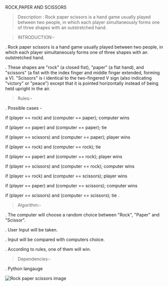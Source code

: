 ROCK,PAPER AND SCISSORS

> Description : Rock paper scissors is a hand game usually played between two people, in which each player simultaneously forms one of three shapes with an outstretched hand. 

> INTRODUCTION:- 

.  Rock paper scissors is a hand game usually played between two people, in which each player simultaneously forms one of three shapes with an outstretched hand. 

. These shapes are "rock" (a closed fist), "paper" (a flat hand), and "scissors" (a fist with the index finger and middle finger extended, forming a V). "Scissors" is i    identical to the two-fingered V sign (also indicating "victory" or "peace") except that it is pointed horizontally instead of being held upright in the air.

> Rules:- 

. Possible cases -

if (player == rock) and (computer == paper); computer wins

if (player == paper) and (computer == paper); tie

if (player == scissors) and (computer == paper); player wins

if (player == rock) and (computer == rock); tie

if (player == paper) and (computer == rock); player wins

if (player == scissors) and (computer == rock); computer wins

if (player == rock) and (computer == scissors); player wins

if (player == paper) and (computer == scissors); computer wins

if (player == scissors) and (computer == scissors); tie
. 

> Algorithm:-

. The computer will choose a random choice between "Rock", "Paper" and "Scissor". 

. User Input will be taken.

. Input will be compared with computers choice.

. According to rules, one of them will win.

> Dependencies:-

. Python langauge

![Rock paper scissors image](https://hips.hearstapps.com/hmg-prod.s3.amazonaws.com/images/people-playing-paper-rock-scissors-royalty-free-illustration-1583269312.jpg?crop=0.994xw:0.799xh;0.00160xw,0.195xh&resize=1600:*)

